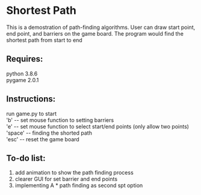 # Shortest Path

This is a demostration of path-finding algorithms. User can draw start point, end point, and barriers on the game board.  The program would find the shortest path from start to end

## Requires:  
python 3.8.6  
pygame 2.0.1  
  
## Instructions:  
run game.py to start  
'b' -- set mouse function to setting barriers  
'e' -- set mouse function to select start/end points (only allow two points)  
'space' -- finding the shorted path  
'esc' -- reset the game board  

## To-do list:  
1. add animation to show the path finding process
2. clearer GUI for set barrier and end points
3. implementing A * path finding as second spt option
